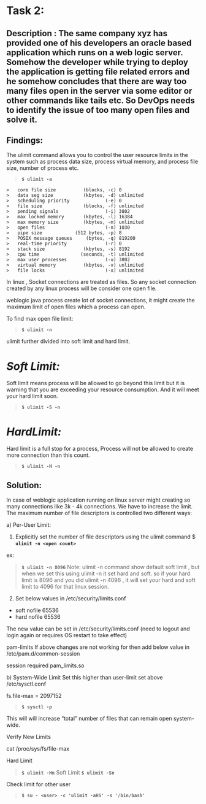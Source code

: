 # Task 2:
## Description : The same company xyz has provided one of his developers an oracle based application which runs on a web logic server. Somehow the developer while trying to deploy the application is getting file related errors and he somehow concludes that there are way too many files open in the server via some editor or other commands like tails etc. So DevOps needs to identify the issue of too many open files and solve it.


## **Findings:**

The ulimit command allows you to control the user resource limits in the system such as process data size, process virtual memory, and process file size, number of process etc.

> **`$ ulimit -a`**


	>	core file size          (blocks, -c) 0
	>	data seg size           (kbytes, -d) unlimited
	>	scheduling priority             (-e) 0
	>	file size               (blocks, -f) unlimited
	>	pending signals                 (-i) 3802
	>	max locked memory       (kbytes, -l) 16384
	>	max memory size         (kbytes, -m) unlimited
	>	open files                      (-n) 1030
	>	pipe size            (512 bytes, -p) 8
	>	POSIX message queues     (bytes, -q) 819200
	>	real-time priority              (-r) 0
	>	stack size              (kbytes, -s) 8192
	>	cpu time               (seconds, -t) unlimited
	>	max user processes              (-u) 3802
	>	virtual memory          (kbytes, -v) unlimited
	>	file locks                      (-x) unlimited


In linux , Socket connections are treated as files. So any socket connection created by any linux process will be consider one open file.
 
weblogic java process create lot of socket connections, it might create the maximum limit of open files which a process can open.
 
To find max open file limit: 

> **`$ ulimit -n`**

ulimit further divided into soft limit and hard limit.
 
# _Soft Limit:_
Soft limit means process will be allowed to go beyond this limit but it is warning that you are exceeding your resource consumption. And it will meet your hard limit soon.
> **`$ ulimit -S -n`** 
 
 
# *HardLimit:*
Hard limit is a full stop for a process, Process will not be allowed to create more connection than this count. 
> **`$ ulimit -H -n`**
 

## Solution:


In case of weblogic application running on linux server might creating so many connections like 3k - 4k connections. We have to increase the limit.
The maximum number of file descriptors is controlled two different ways:

a) Per-User Limit:

1. Explicitly set the number of file descriptors using the ulimit command
$ **`ulimit -n <open count>`**

ex:
> **`$ ulimit -n 8096`** 
Note:
ulimit -n command show default soft limit , but when we set this using ulimit -n <open count> it set hard and soft. so if your hard limit is 8096 and you did ulimit -n 4096 , it will set your hard and soft limit to 4096 for that linux session.

2. Set below values in /etc/security/limits.conf
 
* soft nofile 65536
* hard nofile 65536
 
The new value can be set in /etc/security/limits.conf (need to logout and login again or requires OS restart to take effect) 
 
pam-limits
If above changes are not working for then add below value in /etc/pam.d/common-session

session required pam_limits.so


b) System-Wide Limit
Set this higher than user-limit set above /etc/sysctl.conf

fs.file-max = 2097152
> **`$ sysctl -p`**

This will will increase “total” number of files that can remain open system-wide.

Verify New Limits

cat /proc/sys/fs/file-max

Hard Limit
> **`$ ulimit -Hn`**
Soft Limit
> **`$ ulimit -Sn`**

Check limit for other user
> **`$ su - <user> -c 'ulimit -aHS' -s '/bin/bash'`**


